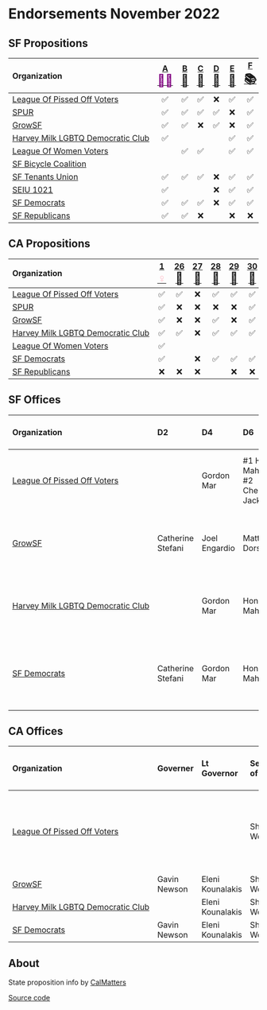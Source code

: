 # Endorsements November 2022

## SF Propositions

| Organization                                                                                                                   | [A <span style="color:purple;font-size:24px">🧓🏽</span>][sf] | [B <span style="font-size:24px">🧹</span>][sf] | [C <span style="font-size:24px">🏡</span>][sf] | [D <span style="font-size:24px">🏡</span>][sf] | [E <span style="font-size:24px">🏡</span>][sf] | [F <span style="font-size:24px">📚</span>][sf] | [G <span style="font-size:24px">🏫</span>][sf] | [H <span style="font-size:24px">🗳️</span>][sf] | [I <span style="font-size:24px">🚗</span>][sf] | [J <span style="font-size:24px">🚶</span>][sf] | [L <span style="font-size:24px">🚌</span>][sf] | [M <span style="font-size:24px">🏠</span>][sf] | [N <span style="font-size:24px">🌳</span>][sf] | [O <span style="font-size:24px">🏫</span>][sf] |
| :----------------------------------------------------------------------------------------------------------------------------- | :-: | :-: | :-: | :-: | :-: | :-: | :-: | :-: | :-: | :-: | :-: | :-: | :-: | :-: |
| <span style="white-space: nowrap;">[League Of Pissed Off Voters](https://www.theleaguesf.org/)<span>                           | ✅  | ✅  | ✅   | ❌  | ✅   | ✅  | ✅  | ✅   | ❌  |      | ✅  | ✅  | ✅  | ✅   |
| <span style="white-space: nowrap;">[SPUR](https://www.spur.org/voter-guide/2022-11)<span>                                      | ✅  | ✅  | ✅   | ✅  | ❌   | ✅  | ✅  | ✅   | ❌  | ✅   | ✅  | ❌  | ✅  | ❌   |
| <span style="white-space: nowrap;">[GrowSF](https://growsf.org/voter-guide/)<span>                                             | ✅  | ✅  | ❌   | ✅  | ❌   | ✅  | ✅  | ✅   | ❌  | ✅   | ✅  | ❌  | ✅  | ❌   |
| <span style="white-space: nowrap;">[Harvey Milk LGBTQ Democratic Club](https://www.milkclub.org/endorsements/)<span>           | ✅  |     |     |     | ✅   | ✅  | ✅  | ✅   | ❌  | ✅   | ✅  | ✅  | ✅  | ✅   |
| <span style="white-space: nowrap;">[League Of Women Voters](https://lwvsf.org/ballot-recommendations)<span>                    |     | ✅  | ✅   |     | ✅   | ✅  |    | ✅   | ❌  |      | ✅  |    | ✅   |     |
| <span style="white-space: nowrap;">[SF Bicycle Coalition](https://sfbike.org/news/our-boards-november-endorsements/)<span>     |     |     |      |     |      |     |   |      | ❌ | ✅   | ✅  |    |      | ✅  |
| <span style="white-space: nowrap;">[SF Tenants Union](https://sftu.org/endorsements/)<span>                                    | ✅  | ✅  | ✅   | ❌  | ✅   | ✅  | ✅  | ✅   |     |     | ✅  | ✅  |     | ✅   |
| <span style="white-space: nowrap;">[SEIU 1021](https://www.seiu1021.org/post/november-8-2022-endorsements)<span>               | ✅  |     |      | ❌  | ✅   | ✅  | ✅  | ✅   |     |     | ✅   | ✅  |  ✅ | ✅   |
| <span style="white-space: nowrap;">[SF Democrats](https://www.sfdemocrats.org/voting/endorsements/2022/8/13/general2022)<span> | ✅  | ✅  | ✅   | ❌  | ✅   | ✅  | ✅  | ✅   | ❌  |  ✅  | ✅  | ✅  | ✅  | ✅   |
| <span style="white-space: nowrap;">[SF Republicans](https://www.sfgop.org/nov22voterguide)<span>                               | ✅  | ✅  | ❌   |     | ❌   | ❌  | ❌  | ❌   | ✅  |  ❌  | ❌  | ❌  |     | ❌   |

## CA Propositions

| Organization                                                                                                                   | [1 <span style="color:pink;font-size:24px">♀️</span>][p1] | [26 <span style="font-size:24px">🎰</span>][p26] | [27 <span style="font-size:24px">🎰</span>][p27] | [28 <span style="font-size:24px">🎨</span>][p28] | [29 <span style="font-size:24px">🫘</span>][p29] | [30 <span style="font-size:24px">🚗</span>][p30] | [31 <span style="font-size:24px">🚬</span>][p31] |
| :----------------------------------------------------------------------------------------------------------------------------- | :-: | :-: | :-: | :-: | :-: | :-: | :-: |
| <span style="white-space: nowrap;">[League Of Pissed Off Voters](https://www.theleaguesf.org/)<span>                           | ✅  | ✅  | ❌   | ✅  | ✅   | ✅  | ✅  |
| <span style="white-space: nowrap;">[SPUR](https://www.spur.org/voter-guide/2022-11)<span>                                      | ✅  | ❌  | ❌   | ❌  | ❌   | ✅  | ✅  |
| <span style="white-space: nowrap;">[GrowSF](https://growsf.org/voter-guide/)<span>                                             | ✅  | ❌  | ❌   | ✅  | ❌   | ✅  | ✅  |
| <span style="white-space: nowrap;">[Harvey Milk LGBTQ Democratic Club](https://www.milkclub.org/endorsements/)<span>           | ✅  | ✅  | ❌   | ✅  | ✅   | ✅  |     |
| <span style="white-space: nowrap;">[League Of Women Voters](https://lwvc.org/vote/elections/ballot-recommendations)<span>      | ✅  |     |      |     |     |     | ✅  |
| <span style="white-space: nowrap;">[SF Democrats](https://www.sfdemocrats.org/voting/endorsements/2022/8/13/general2022)<span> | ✅  |     | ❌   | ✅  | ✅   | ✅  | ✅  |
| <span style="white-space: nowrap;">[SF Republicans](https://www.sfgop.org/nov22voterguide)<span>                               | ❌  | ❌  | ❌   |     | ❌   | ❌  | ❌  |

## SF Offices

| Organization                                                                                                                   | D2                | D4            | D6                                     | D8               | D10             | City College, 4 Year                      | City College, 2 Year | SFUSD                                             | Assessor-Recorder | DA                                       | PD        | BART, D8  |
| :----------------------------------------------------------------------------------------------------------------------------- | :---------------- | :------------ | :------------------------------------- | :--------------- | :-------------- | :---------------------------------------- | :------------------- | :------------------------------------------------ | :---------------- | :--------------------------------------- | :-------- | :-------- |
| <span style="white-space: nowrap;">[League Of Pissed Off Voters](https://www.theleaguesf.org/)<span>                           |                   | Gordon Mar    | #1 Honey Mahogany, #2 Cherelle Jackson |                  | Shamann Walton  | Vick Chung, Anita Martinez, Susan Solomon | Adolfo Velasquez     | Alida Fisher, Karen Fleshman, Gabriela López      |                   | John Hamasaki                            | Mano Raju | Janice Li |
| <span style="white-space: nowrap;">[GrowSF](https://growsf.org/voter-guide/)<span>                                             | Catherine Stefani | Joel Engardio | Matt Dorsey                            | Rafael Mandelman |                 |                                           | Murrell Green        | Ann Hsu, Lainie Motamedi, Lisa Weissman-Ward      | Joaquín Torres    | Brooke Jenkins                           | Mano Raju | Janice Li |
| <span style="white-space: nowrap;">[Harvey Milk LGBTQ Democratic Club](https://www.milkclub.org/endorsements/)<span>           |                   | Gordon Mar    | Honey Mahogany                         | Rafael Mandelman | Shamann Walton  | Vick Chung, Anita Martinez, Susan Solomon | Adolfo Velasquez     | Alida Fisher, Karen Fleshman, Gabriela López      | Joaquín Torres    | John Hamasaki                            | Mano Raju | Janice Li |
| <span style="white-space: nowrap;">[SF Democrats](https://www.sfdemocrats.org/voting/endorsements/2022/8/13/general2022)<span> | Catherine Stefani | Gordon Mar    | Honey Mahogany                         | Rafael Mandelman | Shamann Walton  | Vick Chung, Anita Martinez, Susan Solomon | Murrell Green        | Alida Fisher, Lainie Motamedi, Lisa Weissman-Ward | Joaquín Torres    | #1 John Hamasaki, #2 Joe Alioto Veronese | Mano Raju | Janice Li |

## CA Offices

| Organization                                                                                                                   | Governer          | Lt Governor      | Secretary of State | Controller  | Treasurer  | Attorney General | Insurance Commissioner | Superintendent of Public Instruction | Board of Equalization, D2 | Assembly, D17 | Assembly, D19 | Supreme Court                  | Appeals Court, First District                                       |
| :----------------------------------------------------------------------------------------------------------------------------- | :---------------- | :--------------- | :----------------- | :---------- | :--------- | :--------------- | :--------------------- | :----------------------------------- | :------------------------ | :------------ | :------------ | :----------------------------- | :------------------------------------------------------------------ |
| <span style="white-space: nowrap;">[League Of Pissed Off Voters](https://www.theleaguesf.org/)<span>                           |                   |                  | Shirley Weber      |             |            | Rob Bonta        |                        | Tony Thurmond                        | Sally Lieber              |               |               | Groban, Guerrero, Jenkins, Liu | Brown, Burns, Fujisaki, Jackson, Petrou, Rodriguez, Stewart, Tucher |
| <span style="white-space: nowrap;">[GrowSF](https://growsf.org/voter-guide/)<span>                                             | Gavin Newson      | Eleni Kounalakis | Shirley Weber      | Malia Cohen | Fiona Ma   | Rob Bonta        | Ricardo Lara           | Tony Thurmond                        |                           | Matt Haney    |               |                                |                                                                     |
| <span style="white-space: nowrap;">[Harvey Milk LGBTQ Democratic Club](https://www.milkclub.org/endorsements/)<span>           |                   | Eleni Kounalakis | Shirley Weber      | Malia Cohen |            | Rob Bonta        | Ricardo Lara           | Tony Thurmond                        | Sally Lieber              | Matt Haney    | Phil Ting     |                                |                                                                     |
| <span style="white-space: nowrap;">[SF Democrats](https://www.sfdemocrats.org/voting/endorsements/2022/8/13/general2022)<span> | Gavin Newson      | Eleni Kounalakis | Shirley Weber      | Malia Cohen | Fiona Ma   | Rob Bonta        | Ricardo Lara           | Tony Thurmond                        | Sally Lieber              | Matt Haney    | Phil Ting     |                                |                                                                     |


## About

State proposition info by [CalMatters](https://calmatters.org/california-voter-guide-2022/propositions/)

[Source code](https://github.com/siggy/sfendorsements)

[sf]:  https://sfelections.sfgov.org/measures
[p1]:  https://calmatters.org/california-voter-guide-2022/propositions/prop-1-abortion-rights/
[p26]: https://calmatters.org/california-voter-guide-2022/propositions/prop-26-sports-betting-tribal-casinos/
[p27]: https://calmatters.org/california-voter-guide-2022/propositions/prop-27-sports-betting-online/
[p28]: https://calmatters.org/california-voter-guide-2022/propositions/prop-28-arts-education/
[p29]: https://calmatters.org/california-voter-guide-2022/propositions/prop-29-kidney-dialysis/
[p30]: https://calmatters.org/california-voter-guide-2022/propositions/prop-30-income-tax-electric-cars/
[p31]: https://calmatters.org/california-voter-guide-2022/propositions/prop-31-flavored-tobacco-ban/

